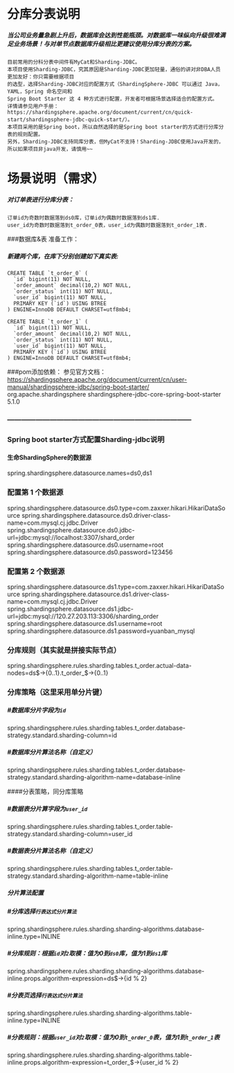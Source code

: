 # 分库分表说明
#####  当公司业务量急剧上升后，数据库会达到性能瓶颈。对数据库一味纵向升级很难满足业务场景！与对单节点数据库升级相比更建议使用分库分表的方案。
    目前常用的分科分表中间件有MyCat和Sharding-JDBC。
    本项目使用Sharding-JDBC，究其原因是Sharding-JDBC更加轻量，通俗的讲对非DBA人员更加友好：你只需要根据项目
    的选型，选择Sharding-JDBC对应的配置方式（ShardingSphere-JDBC 可以通过 Java，YAML，Spring 命名空间和
    Spring Boot Starter 这 4 种方式进行配置，开发者可根据场景选择适合的配置方式。 详情请参见用户手册：
    https://shardingsphere.apache.org/document/current/cn/quick-start/shardingsphere-jdbc-quick-start/）。
    本项目采用的是Spring boot，所以自然选择的是Spring boot starter的方式进行分库分表的规则配置。
    另外，Sharding-JDBC支持同库分表，但MyCat不支持！Sharding-JDBC使用Java开发的，所以如果项目非java开发，请慎用~~

# 场景说明（需求）
#####  对订单表进行分库分表：
    订单id为奇数时数据落到ds0库，订单id为偶数时数据落到ds1库.
    user_id为奇数时数据落到t_order_0表，user_id为偶数时数据落到t_order_1表.


###数据库&表 准备工作：
##### 新建两个库，在库下分别创建如下真实表:
    CREATE TABLE `t_order_0` (
      `id` bigint(11) NOT NULL,
      `order_amount` decimal(10,2) NOT NULL,
      `order_status` int(11) NOT NULL,
      `user_id` bigint(11) NOT NULL,
      PRIMARY KEY (`id`) USING BTREE
    ) ENGINE=InnoDB DEFAULT CHARSET=utf8mb4;
    
    CREATE TABLE `t_order_1` (
      `id` bigint(11) NOT NULL,
      `order_amount` decimal(10,2) NOT NULL,
      `order_status` int(11) NOT NULL,
      `user_id` bigint(11) NOT NULL,
      PRIMARY KEY (`id`) USING BTREE
    ) ENGINE=InnoDB DEFAULT CHARSET=utf8mb4;

###pom添加依赖：
    参见官方文档：https://shardingsphere.apache.org/document/current/cn/user-manual/shardingsphere-jdbc/spring-boot-starter/
    <!--sharding-jdbc-->
    <dependency>
        <groupId>org.apache.shardingsphere</groupId>
        <artifactId>shardingsphere-jdbc-core-spring-boot-starter</artifactId>
        <version>5.1.0</version>
    </dependency>
    
### ——————————————————————————    
### Spring boot starter方式配置Sharding-jdbc说明    
#### 生命ShardingSphere的数据源
spring.shardingsphere.datasource.names=ds0,ds1
### 配置第 1 个数据源
spring.shardingsphere.datasource.ds0.type=com.zaxxer.hikari.HikariDataSource
spring.shardingsphere.datasource.ds0.driver-class-name=com.mysql.cj.jdbc.Driver
spring.shardingsphere.datasource.ds0.jdbc-url=jdbc:mysql://localhost:3307/shard_order
spring.shardingsphere.datasource.ds0.username=root
spring.shardingsphere.datasource.ds0.password=123456
### 配置第 2 个数据源
spring.shardingsphere.datasource.ds1.type=com.zaxxer.hikari.HikariDataSource
spring.shardingsphere.datasource.ds1.driver-class-name=com.mysql.cj.jdbc.Driver
spring.shardingsphere.datasource.ds1.jdbc-url=jdbc:mysql://120.27.203.113:3306/sharding_order
spring.shardingsphere.datasource.ds1.username=root
spring.shardingsphere.datasource.ds1.password=yuanban_mysql
### 分库规则（其实就是拼接实际节点）
spring.shardingsphere.rules.sharding.tables.t_order.actual-data-nodes=ds$->{0..1}.t_order_$->{0..1}
### 分库策略（这里采用单分片键）
##### #数据库分片字段为`id`
spring.shardingsphere.rules.sharding.tables.t_order.database-strategy.standard.sharding-column=id
##### #数据库分片算法名称（自定义）
spring.shardingsphere.rules.sharding.tables.t_order.database-strategy.standard.sharding-algorithm-name=database-inline

####分表策略，同分库策略
##### #数据表分片算字段为`user_id`
spring.shardingsphere.rules.sharding.tables.t_order.table-strategy.standard.sharding-column=user_id
##### #数据表分片算法名称（自定义）
spring.shardingsphere.rules.sharding.tables.t_order.table-strategy.standard.sharding-algorithm-name=table-inline

##### 分片算法配置
##### #分库选择`行表达式分片算法`
spring.shardingsphere.rules.sharding.sharding-algorithms.database-inline.type=INLINE
##### #分库规则：根据`id`对`2`取模：值为0到`ds0`库，值为1到`ds1`库
spring.shardingsphere.rules.sharding.sharding-algorithms.database-inline.props.algorithm-expression=ds$->{id % 2}
##### #分表页选择`行表达式分片算法`
spring.shardingsphere.rules.sharding.sharding-algorithms.table-inline.type=INLINE
##### #分表规则：根据`user_id`对`2`取模：值为0到`t_order_0`表，值为1到`t_order_1`表
spring.shardingsphere.rules.sharding.sharding-algorithms.table-inline.props.algorithm-expression=t_order_$->{user_id % 2}

